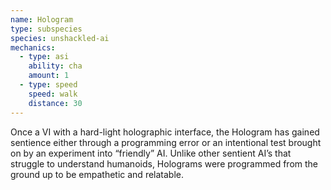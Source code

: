 ```yaml
---
name: Hologram
type: subspecies
species: unshackled-ai
mechanics:
  - type: asi
    ability: cha
    amount: 1
  - type: speed
    speed: walk
    distance: 30
---
```

Once a VI with a hard-light holographic interface, the Hologram has gained sentience either through a programming error or an intentional test brought on by an experiment into “friendly” AI. Unlike other sentient AI’s that struggle to understand humanoids, Holograms were programmed from the ground up to be empathetic and relatable.
